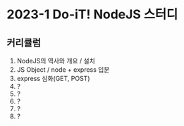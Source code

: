 # 2023-1 Do-iT! NodeJS 스터디

## 커리큘럼

1. NodeJS의 역사와 개요 / 설치
2. JS Object / node + express 입문
3. express 심화(GET, POST)
4. ?
5. ?
6. ?
7. ?
8. ?